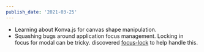 ```yaml
---
publish_date: '2021-03-25'
---
```


- Learning about Konva.js for canvas shape manipulation.
- Squashing bugs around application focus management. Locking in focus for modal can be tricky. discovered [focus-lock](https://github.com/theKashey/focus-lock) to help handle this.
